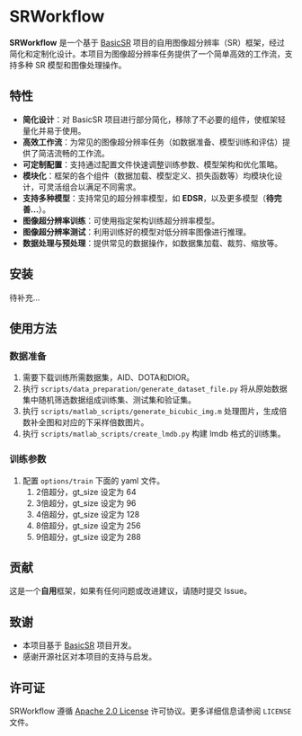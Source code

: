 # SRWorkflow

**SRWorkflow** 是一个基于 [BasicSR](https://github.com/XPixelGroup/BasicSR) 项目的自用图像超分辨率（SR）框架，经过简化和定制化设计。本项目为图像超分辨率任务提供了一个简单高效的工作流，支持多种 SR 模型和图像处理操作。

## 特性

- **简化设计**：对 BasicSR 项目进行部分简化，移除了不必要的组件，使框架轻量化并易于使用。
- **高效工作流**：为常见的图像超分辨率任务（如数据准备、模型训练和评估）提供了简洁流畅的工作流。
- **可定制配置**：支持通过配置文件快速调整训练参数、模型架构和优化策略。
- **模块化**：框架的各个组件（数据加载、模型定义、损失函数等）均模块化设计，可灵活组合以满足不同需求。
- **支持多种模型**：支持常见的超分辨率模型，如 **EDSR**，以及更多模型（**待完善...**）。
- **图像超分辨率训练**：可使用指定架构训练超分辨率模型。
- **图像超分辨率测试**：利用训练好的模型对低分辨率图像进行推理。
- **数据处理与预处理**：提供常见的数据操作，如数据集加载、裁剪、缩放等。

## 安装

待补充...

## 使用方法

### 数据准备

1. 需要下载训练所需数据集，AID、DOTA和DIOR。
2. 执行 `scripts/data_preparation/generate_dataset_file.py` 将从原始数据集中随机筛选数据组成训练集、测试集和验证集。
3. 执行 `scripts/matlab_scripts/generate_bicubic_img.m` 处理图片，生成倍数补全图和对应的下采样倍数图片。
4. 执行 `scripts/matlab_scripts/create_lmdb.py` 构建 lmdb 格式的训练集。

### 训练参数

1. 配置 `options/train` 下面的 yaml 文件。
   1. 2倍超分，gt_size 设定为 64
   2. 3倍超分，gt_size 设定为 96
   3. 4倍超分，gt_size 设定为 128
   4. 8倍超分，gt_size 设定为 256
   5. 9倍超分，gt_size 设定为 288



## 贡献

这是一个**自用**框架，如果有任何问题或改进建议，请随时提交 Issue。

## 致谢

- 本项目基于 [BasicSR](https://github.com/xinntao/BasicSR) 项目开发。
- 感谢开源社区对本项目的支持与启发。

## 许可证

SRWorkflow 遵循 [Apache 2.0 License](https://www.apache.org/licenses/LICENSE-2.0) 许可协议。更多详细信息请参阅 `LICENSE` 文件。